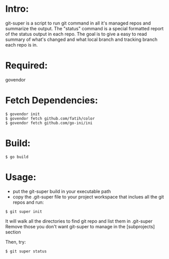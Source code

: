 # Intro:
git-super is a script to run git command in all it's managed repos and summarize the output. The "status" command is a special formatted report of the status output in each repo. The goal is to give a easy to read summary of what's changed and what local branch and tracking branch each repo is in.

# Required:

govendor

# Fetch Dependencies:

```
$ govendor init
$ govendor fetch github.com/fatih/color
$ govendor fetch github.com/go-ini/ini 
```

# Build:
```
$ go build
```

# Usage:
* put the git-super build in your executable path
* copy the .git-super file to your project workspace that inclues all the git repos and run:

```
$ git super init
```

It will walk all the directories to find git repo and list them in .git-super
Remove those you don't want git-super to manage in the [subprojects] section

Then, try:

```
$ git super status
```
